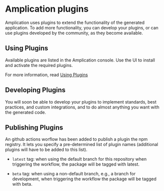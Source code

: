 # Amplication plugins

Amplication uses plugins to extend the functionality of the generated application. To add more functionality, you can develop your plugins, or can use plugins developed by the community, as they become available.

## Using Plugins

Available plugins are listed in the Amplication console. Use the UI to install and activate the required plugins.

For more information, read [Using Plugins](https://docs.amplication.com/docs/getting-started/getting-started/plugins/)

## Developing Plugins

You will soon be able to develop your plugins to implement standards, best practices, and custom integrations, and to do almost anything you want with the generated code.

## Publishing Plugins

An github actions worflow has been added to publish a plugin the npm registry. It lets you specify a pre-determined list of plugin names (additional plugins will have to be added to this list).

- `latest` tag: when using the default branch for this repository when triggering the workflow, the package will be tagged with latest.

- `beta` tag: when using a non-default branch, e.g., a branch for development, when triggering the workflow the package will be tagged with beta.
